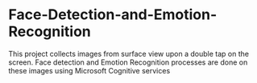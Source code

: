 # Face-Detection-and-Emotion-Recognition
This project collects images from surface view upon a double tap on the screen. Face detection and Emotion Recognition processes are done on these images using Microsoft Cognitive services
